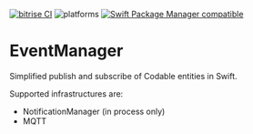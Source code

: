 [![bitrise CI](https://img.shields.io/bitrise/c4c3cccc747d5dfb?token=8RAMtofmghRcGO9jh7mGGQ)](https://bitrise.io)
![platforms](https://img.shields.io/badge/platforms-iOS%20%7C%20macOS-lightgrey)
[![Swift Package Manager compatible](https://img.shields.io/badge/Swift%20Package%20Manager-compatible-brightgreen.svg)](https://github.com/apple/swift-package-manager)

# EventManager

Simplified publish and subscribe of Codable entities in Swift.

Supported infrastructures are:
- NotificationManager (in process only)
- MQTT
